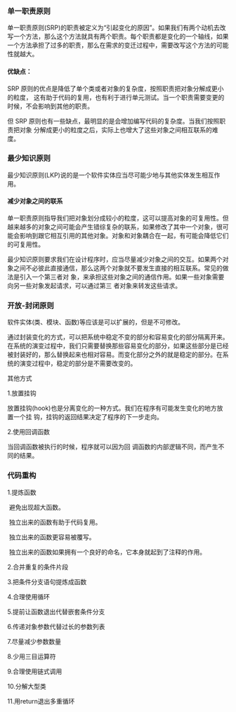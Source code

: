 ### 单一职责原则

单一职责原则(SRP)的职责被定义为“引起变化的原因”。如果我们有两个动机去改写一个方法，那么这个方法就具有两个职责。每个职责都是变化的一个轴线，如果一个方法承担了过多的职责，那么在需求的变迁过程中，需要改写这个方法的可能性就越大。

#### 优缺点：

SRP 原则的优点是降低了单个类或者对象的复杂度，按照职责把对象分解成更小的粒度， 这有助于代码的复用，也有利于进行单元测试。当一个职责需要变更的时候，不会影响到其他的职责。

但 SRP 原则也有一些缺点，最明显的是会增加编写代码的复杂度。当我们按照职责把对象 分解成更小的粒度之后，实际上也增大了这些对象之间相互联系的难度。

### 最少知识原则

最少知识原则(LKP)说的是一个软件实体应当尽可能少地与其他实体发生相互作用。

#### 减少对象之间的联系

单一职责原则指导我们把对象划分成较小的粒度，这可以提高对象的可复用性。但越来越多的对象之间可能会产生错综复杂的联系，如果修改了其中一个对象，很可能会影响到跟它相互引用的其他对象。对象和对象耦合在一起，有可能会降低它们的可复用性。

最少知识原则要求我们在设计程序时，应当尽量减少对象之间的交互。如果两个对象之间不必彼此直接通信，那么这两个对象就不要发生直接的相互联系。常见的做法是引入一个第三者对 象，来承担这些对象之间的通信作用。如果一些对象需要向另一些对象发起请求，可以通过第三 者对象来转发这些请求。

### 开放-封闭原则

软件实体(类、模块、函数)等应该是可以扩展的，但是不可修改。

通过封装变化的方式，可以把系统中稳定不变的部分和容易变化的部分隔离开来。在系统的演变过程中，我们只需要替换那些容易变化的部分，如果这些部分是已经被封装好的，那么替换起来也相对容易。而变化部分之外的就是稳定的部分。在系统的演变过程中，稳定的部分是不需要改变的。

其他方式

1.放置挂钩

放置挂钩(hook)也是分离变化的一种方式。我们在程序有可能发生变化的地方放置一个挂 钩，挂钩的返回结果决定了程序的下一步走向。

2.使用回调函数

当回调函数被执行的时候，程序就可以因为回 调函数的内部逻辑不同，而产生不同的结果。

### 代码重构

1.提炼函数

​    避免出现超大函数。

​    独立出来的函数有助于代码复用。

​    独立出来的函数更容易被覆写。

​    独立出来的函数如果拥有一个良好的命名，它本身就起到了注释的作用。

2.合并重复的条件片段

3.把条件分支语句提炼成函数

4.合理使用循环

5.提前让函数退出代替嵌套条件分支

6.传递对象参数代替过长的参数列表

7.尽量减少参数数量

8.少用三目运算符

9.合理使用链式调用

10.分解大型类

11.用return退出多重循环